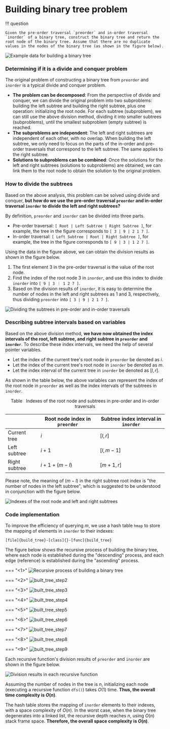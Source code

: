 # Building binary tree problem

!!! question

    Given the pre-order traversal `preorder` and in-order traversal `inorder` of a binary tree, construct the binary tree and return the root node of the binary tree. Assume that there are no duplicate values in the nodes of the binary tree (as shown in the figure below).

![Example data for building a binary tree](build_binary_tree_problem.assets/build_tree_example.png)

### Determining if it is a divide and conquer problem

The original problem of constructing a binary tree from `preorder` and `inorder` is a typical divide and conquer problem.

- **The problem can be decomposed**: From the perspective of divide and conquer, we can divide the original problem into two subproblems: building the left subtree and building the right subtree, plus one operation: initializing the root node. For each subtree (subproblem), we can still use the above division method, dividing it into smaller subtrees (subproblems), until the smallest subproblem (empty subtree) is reached.
- **The subproblems are independent**: The left and right subtrees are independent of each other, with no overlap. When building the left subtree, we only need to focus on the parts of the in-order and pre-order traversals that correspond to the left subtree. The same applies to the right subtree.
- **Solutions to subproblems can be combined**: Once the solutions for the left and right subtrees (solutions to subproblems) are obtained, we can link them to the root node to obtain the solution to the original problem.

### How to divide the subtrees

Based on the above analysis, this problem can be solved using divide and conquer, **but how do we use the pre-order traversal `preorder` and in-order traversal `inorder` to divide the left and right subtrees?**

By definition, `preorder` and `inorder` can be divided into three parts.

- Pre-order traversal: `[ Root | Left Subtree | Right Subtree ]`, for example, the tree in the figure corresponds to `[ 3 | 9 | 2 1 7 ]`.
- In-order traversal: `[ Left Subtree | Root | Right Subtree ]`, for example, the tree in the figure corresponds to `[ 9 | 3 | 1 2 7 ]`.

Using the data in the figure above, we can obtain the division results as shown in the figure below.

1. The first element 3 in the pre-order traversal is the value of the root node.
2. Find the index of the root node 3 in `inorder`, and use this index to divide `inorder` into `[ 9 | 3 ｜ 1 2 7 ]`.
3. Based on the division results of `inorder`, it is easy to determine the number of nodes in the left and right subtrees as 1 and 3, respectively, thus dividing `preorder` into `[ 3 | 9 | 2 1 7 ]`.

![Dividing the subtrees in pre-order and in-order traversals](build_binary_tree_problem.assets/build_tree_preorder_inorder_division.png)

### Describing subtree intervals based on variables

Based on the above division method, **we have now obtained the index intervals of the root, left subtree, and right subtree in `preorder` and `inorder`**. To describe these index intervals, we need the help of several pointer variables.

- Let the index of the current tree's root node in `preorder` be denoted as $i$.
- Let the index of the current tree's root node in `inorder` be denoted as $m$.
- Let the index interval of the current tree in `inorder` be denoted as $[l, r]$.

As shown in the table below, the above variables can represent the index of the root node in `preorder` as well as the index intervals of the subtrees in `inorder`.

<p align="center"> Table <id> &nbsp; Indexes of the root node and subtrees in pre-order and in-order traversals </p>

|               | Root node index in `preorder` | Subtree index interval in `inorder` |
| ------------- | ----------------------------- | ----------------------------------- |
| Current tree  | $i$                           | $[l, r]$                            |
| Left subtree  | $i + 1$                       | $[l, m-1]$                          |
| Right subtree | $i + 1 + (m - l)$             | $[m+1, r]$                          |

Please note, the meaning of $(m-l)$ in the right subtree root index is "the number of nodes in the left subtree", which is suggested to be understood in conjunction with the figure below.

![Indexes of the root node and left and right subtrees](build_binary_tree_problem.assets/build_tree_division_pointers.png)

### Code implementation

To improve the efficiency of querying $m$, we use a hash table `hmap` to store the mapping of elements in `inorder` to their indexes:

```src
[file]{build_tree}-[class]{}-[func]{build_tree}
```

The figure below shows the recursive process of building the binary tree, where each node is established during the "descending" process, and each edge (reference) is established during the "ascending" process.

=== "<1>"
    ![Recursive process of building a binary tree](build_binary_tree_problem.assets/built_tree_step1.png)

=== "<2>"
    ![built_tree_step2](build_binary_tree_problem.assets/built_tree_step2.png)

=== "<3>"
    ![built_tree_step3](build_binary_tree_problem.assets/built_tree_step3.png)

=== "<4>"
    ![built_tree_step4](build_binary_tree_problem.assets/built_tree_step4.png)

=== "<5>"
    ![built_tree_step5](build_binary_tree_problem.assets/built_tree_step5.png)

=== "<6>"
    ![built_tree_step6](build_binary_tree_problem.assets/built_tree_step6.png)

=== "<7>"
    ![built_tree_step7](build_binary_tree_problem.assets/built_tree_step7.png)

=== "<8>"
    ![built_tree_step8](build_binary_tree_problem.assets/built_tree_step8.png)

=== "<9>"
    ![built_tree_step9](build_binary_tree_problem.assets/built_tree_step9.png)

Each recursive function's division results of `preorder` and `inorder` are shown in the figure below.

![Division results in each recursive function](build_binary_tree_problem.assets/built_tree_overall.png)

Assuming the number of nodes in the tree is $n$, initializing each node (executing a recursive function `dfs()`) takes $O(1)$ time. **Thus, the overall time complexity is $O(n)$**.

The hash table stores the mapping of `inorder` elements to their indexes, with a space complexity of $O(n)$. In the worst case, when the binary tree degenerates into a linked list, the recursive depth reaches $n$, using $O(n)$ stack frame space. **Therefore, the overall space complexity is $O(n)$**.
